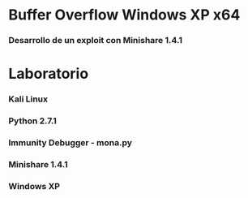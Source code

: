 # Buffer Overflow Windows XP x64
### Desarrollo de un exploit con Minishare 1.4.1

# Laboratorio
### Kali Linux
### Python 2.7.1
### Immunity Debugger - mona.py
### Minishare 1.4.1
### Windows XP


